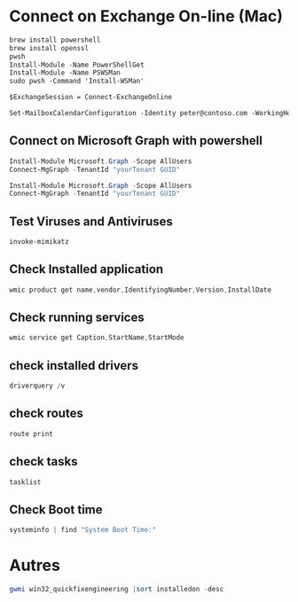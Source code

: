 # Connect on Exchange On-line (Mac)

```ps title="install powershell on a mac"
brew install powershell
brew install openssl
pwsh
Install-Module -Name PowerShellGet
Install-Module -Name PSWSMan
sudo pwsh -Command 'Install-WSMan'
```

```ps title="connect with a mac with an interactive logon"
$ExchangeSession = Connect-ExchangeOnline
```
```ps title="Change calendar time zone"
Set-MailboxCalendarConfiguration -Identity peter@contoso.com -WorkingHoursTimeZone "Pacific Standard Time"
```

## Connect on Microsoft Graph with powershell

```powershell title="Install the module"
Install-Module Microsoft.Graph -Scope AllUsers   
Connect-MgGraph -TenantId "yourTenant GUID"
```
```powershell title="Connect"
Install-Module Microsoft.Graph -Scope AllUsers   
Connect-MgGraph -TenantId "yourTenant GUID"
```
## Test Viruses and Antiviruses
```powershell title="Mimikatz"
invoke-mimikatz
``` 
## Check Installed application
```powershell title="Powershell Check installed applications"
wmic product get name,vendor,IdentifyingNumber,Version,InstallDate
```
## Check running services
```powershell title="powershell check running services"
wmic service get Caption,StartName,StartMode
```
## check installed drivers
```powershell title="Check installed drivers"
driverquery /v
```
## check routes
```powershell title="Check routes"
route print
```
## check tasks
```powershell title="Check computer tasks"
tasklist
```
## Check Boot time
```powershell title="Check Boot time"
systeminfo | find "System Boot Time:"
```

# Autres
```powershell title="How to get date of last Windows update install or at least checked for an update?"
gwmi win32_quickfixengineering |sort installedon -desc 
```
